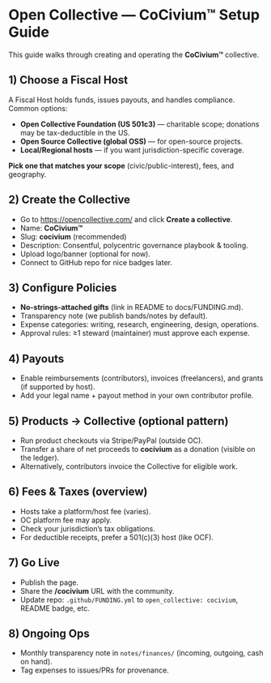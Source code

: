 # Open Collective — CoCivium™ Setup Guide

This guide walks through creating and operating the **CoCivium™** collective.

## 1) Choose a Fiscal Host
A Fiscal Host holds funds, issues payouts, and handles compliance.
Common options:
- **Open Collective Foundation (US 501c3)** — charitable scope; donations may be tax-deductible in the US.
- **Open Source Collective (global OSS)** — for open-source projects.
- **Local/Regional hosts** — if you want jurisdiction-specific coverage.

**Pick one that matches your scope** (civic/public-interest), fees, and geography.

## 2) Create the Collective
- Go to https://opencollective.com/ and click **Create a collective**.
- Name: **CoCivium™**
- Slug: **cocivium** (recommended)
- Description: Consentful, polycentric governance playbook & tooling.
- Upload logo/banner (optional for now).
- Connect to GitHub repo for nice badges later.

## 3) Configure Policies
- **No-strings-attached gifts** (link in README to docs/FUNDING.md).
- Transparency note (we publish bands/notes by default).
- Expense categories: writing, research, engineering, design, operations.
- Approval rules: ≥1 steward (maintainer) must approve each expense.

## 4) Payouts
- Enable reimbursements (contributors), invoices (freelancers), and grants (if supported by host).
- Add your legal name + payout method in your own contributor profile.

## 5) Products → Collective (optional pattern)
- Run product checkouts via Stripe/PayPal (outside OC).
- Transfer a share of net proceeds to **cocivium** as a donation (visible on the ledger).
- Alternatively, contributors invoice the Collective for eligible work.

## 6) Fees & Taxes (overview)
- Hosts take a platform/host fee (varies).
- OC platform fee may apply.
- Check your jurisdiction’s tax obligations.
- For deductible receipts, prefer a 501(c)(3) host (like OCF).

## 7) Go Live
- Publish the page.
- Share the **/cocivium** URL with the community.
- Update repo: `.github/FUNDING.yml` to `open_collective: cocivium`, README badge, etc.

## 8) Ongoing Ops
- Monthly transparency note in `notes/finances/` (incoming, outgoing, cash on hand).
- Tag expenses to issues/PRs for provenance.

